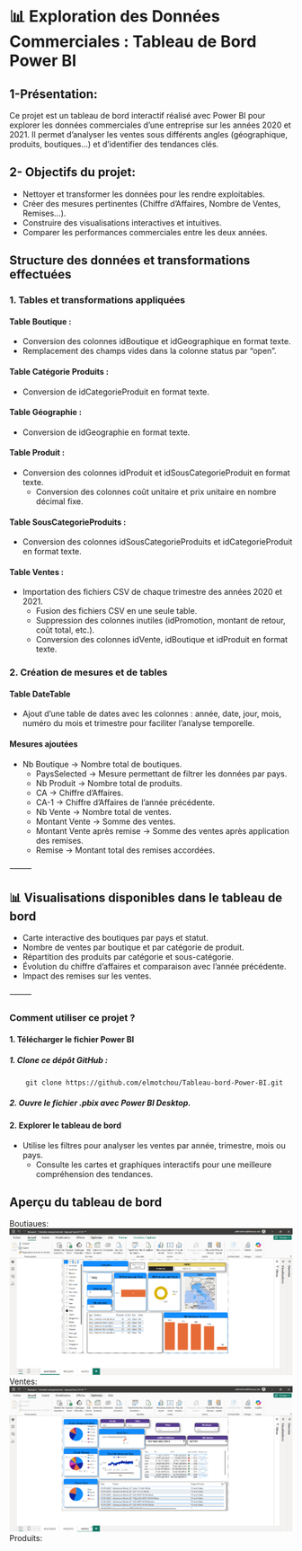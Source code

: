 # 📊 Exploration des Données Commerciales : Tableau de Bord Power BI

## 1-Présentation:
Ce projet est un tableau de bord interactif réalisé avec Power BI pour explorer les données commerciales d’une entreprise sur les années 2020 et 2021. Il permet d’analyser les ventes sous différents angles (géographique, produits, boutiques…) et d’identifier des tendances clés.

## 2- Objectifs du projet:
- Nettoyer et transformer les données pour les rendre exploitables.
- Créer des mesures pertinentes (Chiffre d’Affaires, Nombre de Ventes, Remises…).
- Construire des visualisations interactives et intuitives.
- Comparer les performances commerciales entre les deux années.


## Structure des données et transformations effectuées

### 1. Tables et transformations appliquées

#### Table Boutique :
  - Conversion des colonnes idBoutique et idGeographique en format texte.
  - Remplacement des champs vides dans la colonne status par “open”.

    
#### Table Catégorie Produits :
  - Conversion de idCategorieProduit en format texte.

#### Table Géographie :
  - Conversion de idGeographie en format texte.

#### Table Produit :
  - Conversion des colonnes idProduit et idSousCategorieProduit en format texte.
	- Conversion des colonnes coût unitaire et prix unitaire en nombre décimal fixe.

#### Table SousCategorieProduits :
  - Conversion des colonnes idSousCategorieProduits et idCategorieProduit en format texte.

#### Table Ventes :
  - Importation des fichiers CSV de chaque trimestre des années 2020 et 2021.
	-	Fusion des fichiers CSV en une seule table.
	-	Suppression des colonnes inutiles (idPromotion, montant de retour, coût total, etc.).
	-	Conversion des colonnes idVente, idBoutique et idProduit en format texte.

### 2. Création de mesures et de tables

#### Table DateTable
  -  Ajout d’une table de dates avec les colonnes : année, date, jour, mois, numéro du mois et trimestre pour faciliter l’analyse temporelle.

#### Mesures ajoutées
  - Nb Boutique → Nombre total de boutiques.
	-	PaysSelected → Mesure permettant de filtrer les données par pays.
	-	Nb Produit → Nombre total de produits.
	-	CA → Chiffre d’Affaires.
	-	CA-1 → Chiffre d’Affaires de l’année précédente.
	-	Nb Vente → Nombre total de ventes.
	-	Montant Vente → Somme des ventes.
	-	Montant Vente après remise → Somme des ventes après application des remises.
	-	Remise → Montant total des remises accordées.

⸻

## 📊 Visualisations disponibles dans le tableau de bord

- Carte interactive des boutiques par pays et statut.
- Nombre de ventes par boutique et par catégorie de produit.
- Répartition des produits par catégorie et sous-catégorie.
- Évolution du chiffre d’affaires et comparaison avec l’année précédente.
- Impact des remises sur les ventes.

⸻

### Comment utiliser ce projet ?

#### 1. Télécharger le fichier Power BI
##### 1. Clone ce dépôt GitHub :
        git clone https://github.com/elmotchou/Tableau-bord-Power-BI.git
##### 2. Ouvre le fichier .pbix avec Power BI Desktop.

#### 2. Explorer le tableau de bord
  - Utilise les filtres pour analyser les ventes par année, trimestre, mois ou pays.
	-	Consulte les cartes et graphiques interactifs pour une meilleure compréhension des tendances.
## Aperçu du tableau de bord
Boutiaues:
![texte alternatif](https://github.com/elmotchou/Tableau-bord-Power-BI/blob/main/boutiques.png)
Ventes:
![texte alternatif](https://github.com/elmotchou/Tableau-bord-Power-BI/blob/main/Ventes.png)
Produits:


